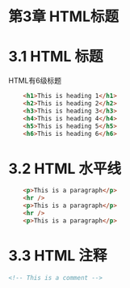 # 第3章 HTML标题

# 3.1 HTML 标题

HTML有6级标题
```html
    <h1>This is heading 1</h1>
	<h2>This is heading 2</h2>
	<h3>This is heading 3</h3>
	<h4>This is heading 4</h4>
	<h5>This is heading 5</h5>
	<h6>This is heading 6</h6>
```
# 3.2 HTML 水平线
```html
    <p>This is a paragraph</p>
	<hr />
	<p>This is a paragraph</p>
	<hr />
	<p>This is a paragraph</p>
```
# 3.3 HTML 注释
```html
<!-- This is a comment -->
```













